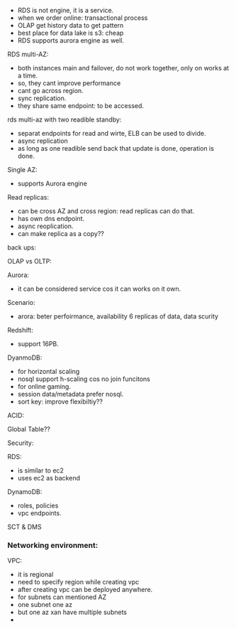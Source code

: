 - RDS is not engine, it is a service.
- when we order online: transactional process
- OLAP get history data to get pattern
- best place for data lake is s3: cheap
- RDS supports aurora engine as well.

RDS multi-AZ:
- both instances main and failover, do not work together, only on works at a time.
- so, they cant improve performance
- cant go across region.
- sync replication.
- they share same endpoint: to be accessed.

rds multi-az with two readible standby:
- separat endpoints for read and wirte, ELB can be used to divide.
- async replication
- as long as one readible send back that update is done, operation is done.

Single AZ:
- supports Aurora engine

Read replicas:
- can be cross AZ and cross region: read replicas can do that.
- has own dns endpoint.
- async reoplication.
- can make replica as a copy??


back ups:

OLAP vs OLTP:

Aurora:
- it can be considered service cos it can works on it own.

Scenario:
- arora: beter perfoirmance, availability 6 replicas of data, data scurity

Redshift:
- support 16PB.

DyanmoDB:
- for horizontal scaling
- nosql support h-scaling cos no join funcitons
- for online gaming.
- session data/metadata prefer nosql.
- sort key: improve flexibiltiy??

ACID:

Global Table??

Security:

RDS:
- is similar to ec2
- uses ec2 as backend

DynamoDB:
- roles, policies
- vpc endpoints.

SCT & DMS

### Networking environment:
VPC:
- it is regional
- need to specify region while creating vpc
- after creating vpc can be deployed anywhere.
- for subnets can mentioned AZ
- one subnet one az
- but one az xan have multiple subnets
- 




